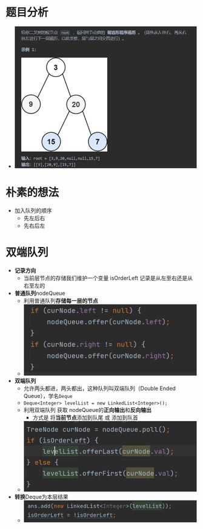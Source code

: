 # 题目分析
- ![](attachments/Pasted%20image%2020230219161418.png)
# 朴素的想法
- 加入队列的顺序 
	- 先左后右
	- 先右后左
# 双端队列

- **记录方向**
	- 当前层节点的存储我们维护一个变量 isOrderLeft 记录是从左至右还是从右至左的
- **普通队列**nodeQueue
	- 利用普通队列**存储每一层的节点**
	- ![400](attachments/Pasted%20image%2020230219171029.png)
- **双端队列**
	- 允许两头都进，两头都出，这种队列叫双端队列（Double Ended Queue），学名`Deque`
	- `Deque<Integer> levelList = new LinkedList<Integer>();`
	- 利用双端队列 获取 nodeQueue的**正向输出**和**反向输出**
		- 方式是 将**当前节点**添加到队尾  或 添加到队首
	- ![](attachments/Pasted%20image%2020230219171251.png)
- **转换**Deque为本层结果
	- ![](attachments/Pasted%20image%2020230219171304.png)